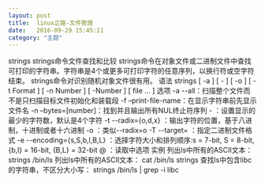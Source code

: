 ```yaml
---
layout: post
title:  linux之路-文件管理
date:   2016-09-29 15:45:11
category: "主题"
---
```

 strings strings命令文件查找和比较 
 strings命令在对象文件或二进制文件中查找可打印的字符串。字符串是4个或更多可打印字符的任意序列，以换行符或空字符结束。
 strings命令对识别随机对象文件很有用。 
  语法 strings [ -a ] [ - ] [ -o ] [ -t Format ] [ -n Number ] [ -Number ] [ file ... ] 
  选项 
    -a --all：扫描整个文件而不是只扫描目标文件初始化和装载段 
    -f –print-file-name：在显示字符串前先显示文件名 
    -n –bytes=[number]：找到并且输出所有NUL终止符序列
    - ：设置显示的最少的字符数，默认是4个字符
    -t --radix={o,d,x} ：输出字符的位置，基于八进制，十进制或者十六进制 
    -o ：类似--radix=o
    -T --target= ：指定二进制文件格式 
    -e --encoding={s,S,b,l,B,L} ：选择字符大小和排列顺序:s = 7-bit, S = 8-bit, {b,l} = 16-bit, {B,L} = 32-bit
    @ ：读取中选项
    实例
    列出ls中所有的ASCII文本： 
    strings /bin/ls
    列出ls中所有的ASCII文本：
    cat /bin/ls strings 
    查找ls中包含libc的字符串，不区分大小写：
    strings /bin/ls | grep -i libc
